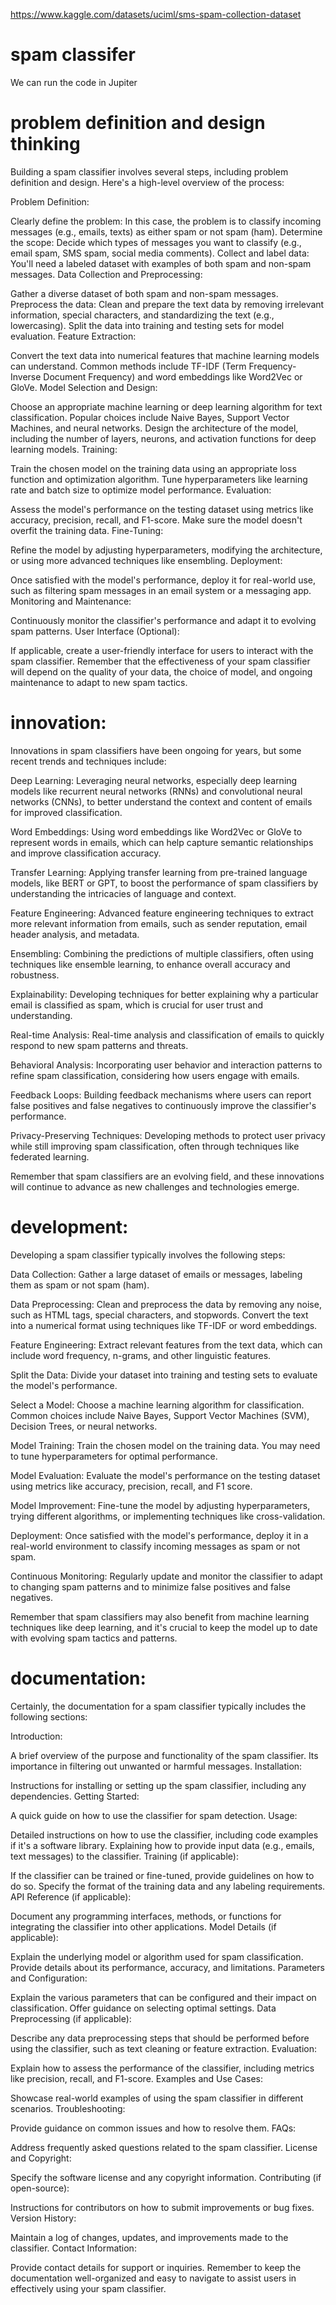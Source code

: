 https://www.kaggle.com/datasets/uciml/sms-spam-collection-dataset
# spam classifer

We can run the code in Jupiter

# problem definition and design thinking

Building a spam classifier involves several steps, including problem definition and design. Here's a high-level overview of the process:

Problem Definition:

Clearly define the problem: In this case, the problem is to classify incoming messages (e.g., emails, texts) as either spam or not spam (ham).
Determine the scope: Decide which types of messages you want to classify (e.g., email spam, SMS spam, social media comments).
Collect and label data: You'll need a labeled dataset with examples of both spam and non-spam messages.
Data Collection and Preprocessing:

Gather a diverse dataset of both spam and non-spam messages.
Preprocess the data: Clean and prepare the text data by removing irrelevant information, special characters, and standardizing the text (e.g., lowercasing).
Split the data into training and testing sets for model evaluation.
Feature Extraction:

Convert the text data into numerical features that machine learning models can understand. Common methods include TF-IDF (Term Frequency-Inverse Document Frequency) and word embeddings like Word2Vec or GloVe.
Model Selection and Design:

Choose an appropriate machine learning or deep learning algorithm for text classification. Popular choices include Naive Bayes, Support Vector Machines, and neural networks.
Design the architecture of the model, including the number of layers, neurons, and activation functions for deep learning models.
Training:

Train the chosen model on the training data using an appropriate loss function and optimization algorithm.
Tune hyperparameters like learning rate and batch size to optimize model performance.
Evaluation:

Assess the model's performance on the testing dataset using metrics like accuracy, precision, recall, and F1-score.
Make sure the model doesn't overfit the training data.
Fine-Tuning:

Refine the model by adjusting hyperparameters, modifying the architecture, or using more advanced techniques like ensembling.
Deployment:

Once satisfied with the model's performance, deploy it for real-world use, such as filtering spam messages in an email system or a messaging app.
Monitoring and Maintenance:

Continuously monitor the classifier's performance and adapt it to evolving spam patterns.
User Interface (Optional):

If applicable, create a user-friendly interface for users to interact with the spam classifier.
Remember that the effectiveness of your spam classifier will depend on the quality of your data, the choice of model, and ongoing maintenance to adapt to new spam tactics.

# innovation:

Innovations in spam classifiers have been ongoing for years, but some recent trends and techniques include:

Deep Learning: Leveraging neural networks, especially deep learning models like recurrent neural networks (RNNs) and convolutional neural networks (CNNs), to better understand the context and content of emails for improved classification.

Word Embeddings: Using word embeddings like Word2Vec or GloVe to represent words in emails, which can help capture semantic relationships and improve classification accuracy.

Transfer Learning: Applying transfer learning from pre-trained language models, like BERT or GPT, to boost the performance of spam classifiers by understanding the intricacies of language and context.

Feature Engineering: Advanced feature engineering techniques to extract more relevant information from emails, such as sender reputation, email header analysis, and metadata.

Ensembling: Combining the predictions of multiple classifiers, often using techniques like ensemble learning, to enhance overall accuracy and robustness.

Explainability: Developing techniques for better explaining why a particular email is classified as spam, which is crucial for user trust and understanding.

Real-time Analysis: Real-time analysis and classification of emails to quickly respond to new spam patterns and threats.

Behavioral Analysis: Incorporating user behavior and interaction patterns to refine spam classification, considering how users engage with emails.

Feedback Loops: Building feedback mechanisms where users can report false positives and false negatives to continuously improve the classifier's performance.

Privacy-Preserving Techniques: Developing methods to protect user privacy while still improving spam classification, often through techniques like federated learning.

Remember that spam classifiers are an evolving field, and these innovations will continue to advance as new challenges and technologies emerge.

# development:

Developing a spam classifier typically involves the following steps:

Data Collection: Gather a large dataset of emails or messages, labeling them as spam or not spam (ham).

Data Preprocessing: Clean and preprocess the data by removing any noise, such as HTML tags, special characters, and stopwords. Convert the text into a numerical format using techniques like TF-IDF or word embeddings.

Feature Engineering: Extract relevant features from the text data, which can include word frequency, n-grams, and other linguistic features.

Split the Data: Divide your dataset into training and testing sets to evaluate the model's performance.

Select a Model: Choose a machine learning algorithm for classification. Common choices include Naive Bayes, Support Vector Machines (SVM), Decision Trees, or neural networks.

Model Training: Train the chosen model on the training data. You may need to tune hyperparameters for optimal performance.

Model Evaluation: Evaluate the model's performance on the testing dataset using metrics like accuracy, precision, recall, and F1 score.

Model Improvement: Fine-tune the model by adjusting hyperparameters, trying different algorithms, or implementing techniques like cross-validation.

Deployment: Once satisfied with the model's performance, deploy it in a real-world environment to classify incoming messages as spam or not spam.

Continuous Monitoring: Regularly update and monitor the classifier to adapt to changing spam patterns and to minimize false positives and false negatives.

Remember that spam classifiers may also benefit from machine learning techniques like deep learning, and it's crucial to keep the model up to date with evolving spam tactics and patterns.

# documentation:

Certainly, the documentation for a spam classifier typically includes the following sections:

Introduction:

A brief overview of the purpose and functionality of the spam classifier.
Its importance in filtering out unwanted or harmful messages.
Installation:

Instructions for installing or setting up the spam classifier, including any dependencies.
Getting Started:

A quick guide on how to use the classifier for spam detection.
Usage:

Detailed instructions on how to use the classifier, including code examples if it's a software library.
Explaining how to provide input data (e.g., emails, text messages) to the classifier.
Training (if applicable):

If the classifier can be trained or fine-tuned, provide guidelines on how to do so.
Specify the format of the training data and any labeling requirements.
API Reference (if applicable):

Document any programming interfaces, methods, or functions for integrating the classifier into other applications.
Model Details (if applicable):

Explain the underlying model or algorithm used for spam classification.
Provide details about its performance, accuracy, and limitations.
Parameters and Configuration:

Explain the various parameters that can be configured and their impact on classification.
Offer guidance on selecting optimal settings.
Data Preprocessing (if applicable):

Describe any data preprocessing steps that should be performed before using the classifier, such as text cleaning or feature extraction.
Evaluation:

Explain how to assess the performance of the classifier, including metrics like precision, recall, and F1-score.
Examples and Use Cases:

Showcase real-world examples of using the spam classifier in different scenarios.
Troubleshooting:

Provide guidance on common issues and how to resolve them.
FAQs:

Address frequently asked questions related to the spam classifier.
License and Copyright:

Specify the software license and any copyright information.
Contributing (if open-source):

Instructions for contributors on how to submit improvements or bug fixes.
Version History:

Maintain a log of changes, updates, and improvements made to the classifier.
Contact Information:

Provide contact details for support or inquiries.
Remember to keep the documentation well-organized and easy to navigate to assist users in effectively using your spam classifier.
